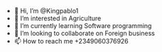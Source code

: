 - 👋 Hi, I’m @Kingpablo1
- 👀 I’m interested in Agriculture
- 🌱 I’m currently learning Software programming
- 💞️ I’m looking to collaborate on Foreign business
- 📫 How to reach me +2349060376926

<!---
Kingpablo1/Kingpablo1 is a ✨ special ✨ repository because its `README.md` (this file) appears on your GitHub profile.
You can click the Preview link to take a look at your changes.
--->
